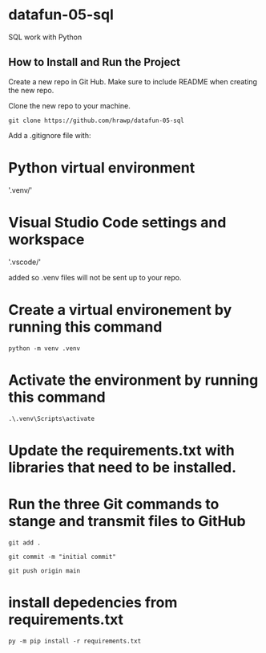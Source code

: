 # datafun-05-sql
SQL work with Python
## How to Install and Run the Project

Create a new repo in Git Hub.  Make sure to include README when creating the new repo.

Clone the new repo to your machine.
```
git clone https://github.com/hrawp/datafun-05-sql
```

Add a .gitignore file with:
# Python virtual environment
'.venv/'

# Visual Studio Code settings and workspace
'.vscode/'

added so .venv files will not be sent up to your repo.

# Create a virtual environement by running this command
```
python -m venv .venv
```

# Activate the environment by running this command
```
.\.venv\Scripts\activate
```

# Update the requirements.txt with libraries that need to be installed.



# Run the three Git commands to stange and transmit files to GitHub
```
git add .
```
```
git commit -m "initial commit"
```
```
git push origin main
```


# install depedencies from requirements.txt
```
py -m pip install -r requirements.txt
```